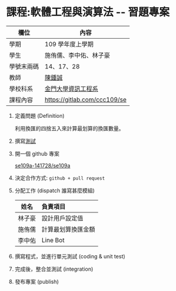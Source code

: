 # 課程:軟體工程與演算法 -- 習題專案

欄位 | 內容
-----|--------
學期 | 109 學年度上學期
學生 |  施侑儒、李中佑、林子豪
學號末兩碼 | 14、17、28
教師 | [陳鍾誠](https://www.nqu.edu.tw/educsie/index.php?act=blog&code=list&ids=4)
學校科系 | [金門大學資訊工程系](https://www.nqu.edu.tw/educsie/index.php)
課程內容 | https://gitlab.com/ccc109/se

1. 定義問題 (Definition)

    利用換匯的四捨五入來計算最划算的換匯數量。

2. 撰寫[測試](./換匯計算/測試.md)

3. 開一個 github 專案
    
    [se109a-141728/se109a](https://github.com/se109a-141728/se109a)

4. 決定合作方式: `github + pull request`

5. 分配工作 (dispatch 誰寫甚麼模組)

    |姓名      | 負責項目 |
    |----------|:--------|
    |林子豪    |設計用戶設定值|
    |施侑儒    |計算最划算換匯金額|
    |李中佑    |Line Bot|

6. 撰寫程式，並進行單元測試 (coding & unit test)

7. 完成後，整合並測試 (integration)

8. 發布專案 (publish)